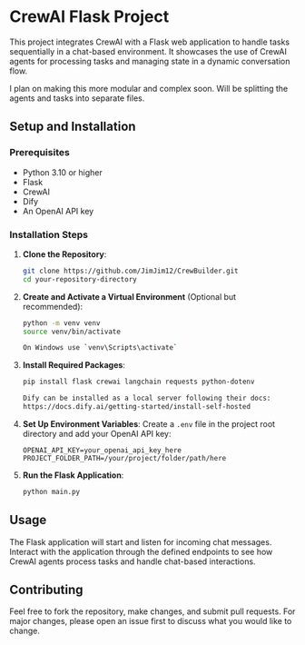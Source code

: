 
# CrewAI Flask Project

This project integrates CrewAI with a Flask web application to handle tasks sequentially in a chat-based environment. It showcases the use of CrewAI agents for processing tasks and managing state in a dynamic conversation flow.

I plan on making this more modular and complex soon. Will be splitting the agents and tasks into separate files.

## Setup and Installation

### Prerequisites

- Python 3.10 or higher
- Flask
- CrewAI
- Dify
- An OpenAI API key

### Installation Steps

1. **Clone the Repository**:
   ```bash
   git clone https://github.com/JimJim12/CrewBuilder.git
   cd your-repository-directory
   ```

2. **Create and Activate a Virtual Environment** (Optional but recommended):
   ```bash
   python -m venv venv
   source venv/bin/activate

   On Windows use `venv\Scripts\activate`
   ```

3. **Install Required Packages**:
   ```bash
   pip install flask crewai langchain requests python-dotenv

   Dify can be installed as a local server following their docs:
   https://docs.dify.ai/getting-started/install-self-hosted
   ```

4. **Set Up Environment Variables**:
   Create a `.env` file in the project root directory and add your OpenAI API key:
   ```plaintext
   OPENAI_API_KEY=your_openai_api_key_here
   PROJECT_FOLDER_PATH=/your/project/folder/path/here
   ```

5. **Run the Flask Application**:
   ```bash
   python main.py
   ```

## Usage

The Flask application will start and listen for incoming chat messages. Interact with the application through the defined endpoints to see how CrewAI agents process tasks and handle chat-based interactions.

## Contributing

Feel free to fork the repository, make changes, and submit pull requests. For major changes, please open an issue first to discuss what you would like to change.

